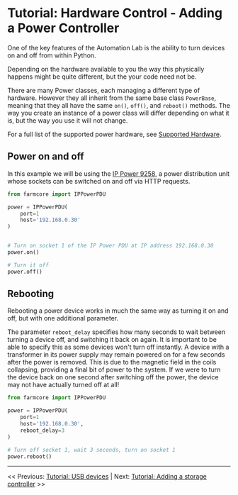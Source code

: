 # Tutorial: Hardware Control - Adding a Power Controller

One of the key features of the Automation Lab is the ability to turn devices on and off from within Python.

Depending on the hardware available to you the way this physically happens might be quite different, but the your code need not be.

There are many Power classes, each managing a different type of hardware. However they all inherit from the same base class `PowerBase`, meaning that they all have the same `on()`, `off()`, and `reboot()` methods.
The way you create an instance of a power class will differ depending on what it is, but the way you use it will not change.

For a full list of the supported power hardware, see [Supported Hardware](../supported-hardware.md).

## Power on and off

In this example we will be using the [IP Power 9258](https://www.aviosys.com/products/9858MT.html), a power distribution unit whose sockets can be switched on and off via HTTP requests.

```python
from farmcore import IPPowerPDU

power = IPPowerPDU(
    port=1
    host='192.168.0.30'
)


# Turn on socket 1 of the IP Power PDU at IP address 192.168.0.30
power.on()

# Turn it off
power.off()
```

## Rebooting

Rebooting a power device works in much the same way as turning it on and off, but with one additional parameter.

The parameter `reboot_delay` specifies how many seconds to wait between turning a device off, and switching it back on again.
It is important to be able to specify this as some devices won't turn off instantly. A device with a transformer in its power supply may remain powered on for a few seconds after the power is removed. This is due to the magnetic field in the coils collapsing, providing a final bit of power to the system.
If we were to turn the device back on one second after switching off the power, the device may not have actually turned off at all!

```python
from farmcore import IPPowerPDU

power = IPPowerPDU(
    port=1
    host='192.168.0.30',
    reboot_delay=3
)

# Turn off socket 1, wait 3 seconds, turn on socket 1
power.reboot()
```

___

<< Previous: [Tutorial: USB devices](./2-2-tutorial-usb.md) |
Next: [Tutorial: Adding a storage controller](./2-4-tutorial-storage.md) >>
